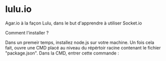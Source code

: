 # lulu.io
Agar.io à la façon Lulu, dans le but d'apprendre à utiliser Socket.io

Comment l'installer ?

Dans un premeir temps, installez node.js sur votre machine.
Un fois cela fait, ouvre une CMD placé au niveau du répértoir racine contenant le fichier "package.json".
Dans la CMD, entrer cette commande : 
